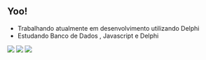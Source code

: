 ## Yoo!
- Trabalhando atualmente em desenvolvimento utilizando Delphi
- Estudando Banco de Dados , Javascript e Delphi
 <div>
  <a href="https://github.com/zJohnOliver
  <img height="180em" src="https://github-readme-stats.vercel.app/api?username=SL3Dev&show_icons=true&theme=dracula&include_all_commits=true&count_private=true%22/%3E
  <img height="180em" src="https://github-readme-stats.vercel.app/api/top-langs/?username=SL3Dev&layout=compact&langs_count=7&theme=dracula%22/%3E
</div>

  ##

<div> 
  <a href="#" target="_blank"><img src="https://img.shields.io/badge/YouTube-FF0000?style=for-the-badge&logo=youtube&logoColor=white" target="_blank"></a>
  <a href="https://www.instagram.com/zjhon_oliver/" target="_blank"><img src="https://img.shields.io/badge/-Instagram-%23E4405F?style=for-the-badge&logo=instagram&logoColor=white" target="_blank"></a>
  <a href="https://www.linkedin.com/in/jhonatan-oliveira-030178267/" target="_blank"><img src="https://img.shields.io/badge/-LinkedIn-%230077B5?style=for-the-badge&logo=linkedin&logoColor=white" target="_blank"></a> 


</div>
